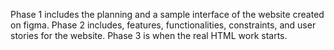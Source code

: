 Phase 1 includes the planning and a sample interface of the website created on figma.
Phase 2 includes, features, functionalities, constraints, and user stories for the website.
Phase 3 is when the real HTML work starts.

